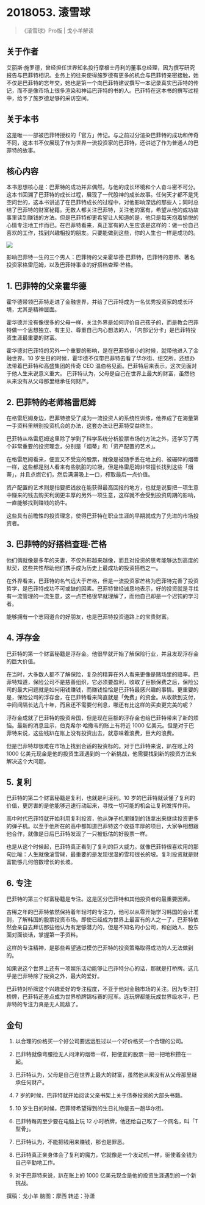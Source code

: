 # 2018053. 滚雪球
> 《滚雪球》Pro版 | 戈小羊解读

## 关于作者
艾丽斯·施罗德，曾经担任世界知名投行摩根士丹利的董事总经理，因为撰写研究报告与巴菲特相识。业务上的往来使得施罗德有更多的机会与巴菲特亲密接触，她不仅是巴菲特的忘年交，她也是第一个向巴菲特建议撰写一本记录真实巴菲特的传记，而不是像市场上很多渲染和神话巴菲特的书的人。巴菲特在这本书的撰写过程中，给予了施罗德足够的采访空间。

## 关于本书
这是唯一一部被巴菲特授权的「官方」传记。与之前过分渲染巴菲特的成功和传奇不同，这本书不仅展现了作为世界一流投资家的巴菲特，还讲述了作为普通人的巴菲特的故事。

## 核心内容
本书思想核心是：巴菲特的成功并非偶然，与他的成长环境和个人奋斗密不可分。这本书回溯了巴菲特的成长过程，展现了一代股神的成长故事。任何天才都不是凭空问世的，这本书讲述了在巴菲特成长的过程中，对他影响深远的那些人；同时总结了巴菲特的财富秘籍。无数人都关注巴菲特，关注他的富有，希望从他的成功故事里读到赚钱的方法。但是巴菲特却更希望让人知道的是，他只是每天抱着愉悦的心情专注地工作而已。在巴菲特看来，真正富有的人生应该是这样的：做一份自己喜欢的工作，找到兴趣相投的朋友。只要能做到这些，你的人生也一样是成功的。

![](https://raw.githubusercontent.com/dalong0514/selfstudy/master/图片链接/听书/2018053.jpg)

影响巴菲特一生的三个男人：巴菲特的父亲霍华德·巴菲特，巴菲特的恩师、著名投资家格雷厄姆，以及巴菲特事业的好搭档查理·芒格。

## 1. 巴菲特的父亲霍华德
霍华德带领巴菲特走进了金融世界，并给了巴菲特成为一名优秀投资家的成长环境，尤其是精神层面。

霍华德并没有像很多的父母一样，关注外界是如何评价自己孩子的，而是教会巴菲特做一个思想独立、有主见、尊重自己内心想法的人，「内部记分卡」是巴菲特投资生涯最重要的财富。

霍华德对巴菲特的另外一个重要的影响，是在巴菲特很小的时候，就带他进入了金融世界。10 岁生日的时候，霍华德不仅带巴菲特去看了华尔街、纽交所，还想办法带着巴菲特和高盛集团的传奇 CEO 温伯格见面。巴菲特后来表示，这次见面对于他人生来说意义重大。
巴菲特认为，父母是自己在世界上最大的财富，虽然他从来没有从父母那里继承任何财产。

## 2. 巴菲特的老师格雷厄姆
在格雷厄姆身边，巴菲特接受了成为一流投资人的系统性训练，他养成了在海量第一手资料里辨别投资机会的办法，这套办法让巴菲特受益终生。

巴菲特从格雷厄姆这里除了学到了科学系统分析股票市场的方法之外，还学习了两个非常重要的投资理念，分别是「烟蒂」和「资产配置的艺术」。

在格雷厄姆看来，便宜又不受宠的股票，就像是被随手丢在地上的、被碾碎的烟蒂一样，这些都是别人看来有些肮脏的垃圾，但是格雷厄姆非常擅长找到这些「烟蒂」，并且点燃它们，然后满满吸上一口，榨取最后一点价值。

资产配置的艺术则是指要把钱放在能获得最高回报的地方，也就是说要把一项生意中赚来的钱去购买利润更丰厚的另外一项生意，这样就不会受到投资周期的影响，一直能够找到赚钱的奶牛。

这些具有前瞻性的投资理念，使得巴菲特在职业生涯的早期就成为了先进的市场投资者。

## 3. 巴菲特的好搭档查理·芒格
他们俩就像是多年的夫妻，不仅外形越来越像，而且对投资的思考能够达到高度的默契，这些共性帮助他们携手成为历史上最成功的投资搭档之一。

在外界看来，巴菲特的名气远大于芒格，但是一流投资家芒格为巴菲特完善了投资哲学，是巴菲特成功不可或缺的因素。巴菲特曾经诚恳地表示，好的投资就是寻找有一流管理的一流生意，这一点芒格很早就理解了，而他自己却是一个迟钝的学习者。

能够拥有一个志同道合的好朋友，也是巴菲特投资道路上的宝贵财富。

## 4. 浮存金
巴菲特的第一个财富秘籍是浮存金。他很早就开始了解保险行业，并且发现浮存金的巨大价值。

在当时，大多数人都不了解保险，复杂的精算在外人看来更像是赌场里的赔率。巴菲特知道，保险公司不是慈善组织，它必须要盈利，收取了巨额保费之后，保险公司的最大问题就是如何用钱赚钱，而赚钱恰恰是巴菲特最感兴趣的事情。更重要的是，保险公司的浮存金，在巴菲特看来简直就是「免费」的资金。从收款到支付，中间间隔长达几十年，而且还不需要付利息，哪还有比这样的买卖更完美的呢？

浮存金成就了巴菲特的投资帝国，但是现在巨额的浮存金也给巴菲特带来了新的烦恼。最新的消息显示，伯克希尔·哈撒韦的账上有将近 1000 亿美元。但是对于巴菲特来说，这些钱趴在账上没有投资出去，就意味着浪费，巨大的浪费。

但是巴菲特却很难在市场上找到合适的投资标的。对于巴菲特来说，趴在账上的 1000 亿美元现金是他的投资生涯遇到的一个新挑战，他需要找到新的投资方法来解决这个大问题。

## 5. 复利
巴菲特的第二个财富秘籍是复利，也就是利滚利。10 岁的巴菲特就读懂了复利的价值，更厉害的是他能够迅速行动起来，寻找一切可能的机会让复利发挥作用。

高中时代巴菲特就开始利用复利投资，他从弹子机里赚到的钱拿出来继续投资更多的弹子机。以至于他所在的高中都知道巴菲特这个收益丰厚的项目，大家争相想跟他合作，就像是日后巴菲特发现了一只被低估的好股票一样。

也是从这个时候起，巴菲特真正看到了复利的巨大威力。就像巴菲特很喜欢用的那句比喻：人生就像滚雪球，最重要的是发现很湿的雪和很长的坡。复利投资就是财富能够几何倍数增长的长坡。

## 6. 专注
巴菲特的第三个财富秘籍是专注。这是区分巴菲特和其他投资者的最重要因素。

古稀之年的巴菲特依然保持着年轻时的专注力，他可以从零开始学习韩国的会计准则，了解韩国的股票投资市场。即使已经成为世界上最富有的人之一了，巴菲特依然会亲自去拜访那些他认为有足够潜力的，但是不知名的小公司，和创始人、股东面对面谈话，掌握第一手资料。

这样的专注精神，是那些希望通过模仿巴菲特的投资策略取得成功的人无法做到的。

如果说这个世界上还有一项娱乐活动能够让巴菲特分心的话，那就是打桥牌。这几乎是巴菲特除了投资之外，最大的爱好。

巴菲特对桥牌这个兴趣爱好的专注程度，不亚于他对金融市场的关注。因为专注打桥牌，巴菲特还差点成为世界桥牌锦标赛的冠军。连玩牌都能玩成世界级水平，巴菲特的专注力真是无人能敌了。

## 金句
1. 以合理的价格买一个好公司要远远胜过以一个好价格买一个合理的公司。

2. 巴菲特就像弯腰捡无人问津的烟蒂一样，把便宜的股票一把一把地积攒在一起。
3. 巴菲特认为，父母是自己在世界上最大的财富，虽然他从来没有从父母那里继承任何财产。
4. 7 岁的时候，巴菲特就开始阅读父亲书架上关于债券投资的大部头书籍。
5. 10 岁生日的时候，巴菲特希望得到的生日礼物是去一趟华尔街。
6. 巴菲特每周至少要在电脑上玩 12 小时桥牌，他还给自己取了一个网名，叫「T型骨」。
7. 巴菲特认为，不能把钱用来赚钱，那也是罪恶。
8. 巴菲特真正亲身体会了复利的魔力，它就像是一个发动机一样，驱使着金钱为自己辛勤地工作。
9. 对于巴菲特来说，趴在账上的 1000 亿美元现金是他的投资生涯遇到的一个新挑战。

撰稿：戈小羊
脑图：摩西
转述：孙潇